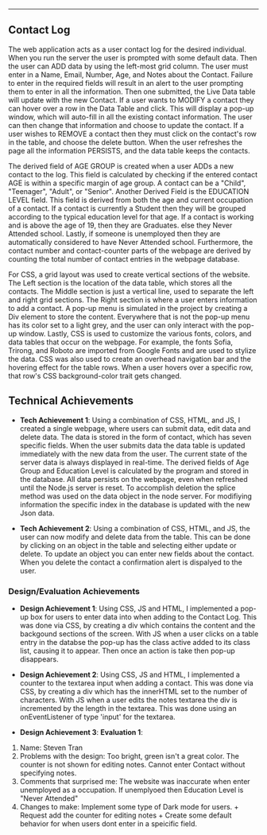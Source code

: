 ---

## Contact Log
The web application acts as a user contact log for the desired individual. When you run the server the user is prompted with some default data. Then the user can ADD data by using the left-most grid column. The user must enter in a Name, Email, Number, Age, and Notes about the Contact. Failure to enter in the required fields will result in an alert to the user prompting them to enter in all the information. Then one submitted, the Live Data table will update with the new Contact. If a user wants to MODIFY a contact they can hover over a row in the Data Table and click. This will display a pop-up window, which will auto-fill in all the existing contact information. The user can then change that information and choose to update the contact. If a user wishes to REMOVE a contact then they must click on the contact's row in the table, and choose the delete button. When the user refreshes the page all the information PERSISTS, and the data table keeps the contacts. 

The derived field of AGE GROUP is created when a user ADDs a new contact to the log. This field is calculated by checking if the entered contact AGE is within a specific margin of age group. A contact can be a "Child", "Teenager", "Adult", or "Senior". Another Derived Field is the EDUCATION LEVEL field. This field is derived from both the age and current occupation of a contact. If a contact is currently a Student then they will be grouped according to the typical education level for that age. If a contact is working and is above the age of 19, then they are Graduates. else they Never Attended school. Lastly, if someone is unemployed then they are automatically considered to have Never Attended school. Furthermore, the contact number and contact-counter parts of the webpage are derived by counting the total number of contact entries in the webpage database.

For CSS, a grid layout was used to create vertical sections of the website. The Left section is the location of the data table, which stores all the contacts. The Middle section is just a vertical line, used to separate the left and right grid sections. The Right section is where a user enters information to add a contact. A pop-up menu is simulated in the project by creating a Div element to store the content. Everywhere that is not the pop-up menu has its color set to a light grey, and the user can only interact with the pop-up window. Lastly, CSS is used to customize the various fonts, colors, and data tables that occur on the webpage. For example, the fonts Sofia, Trirong, and Roboto are imported from Google Fonts and are used to stylize the data. CSS was also used to create an overhead navigation bar and the hovering effect for the table rows. When a user hovers over a specific row, that row's CSS background-color trait gets changed. 

## Technical Achievements
- **Tech Achievement 1**: Using a combination of CSS, HTML, and JS, I created a single webpage, where users can submit data, edit data and delete data. The data is stored in the form of contact, which has seven specific fields. When the user submits data the data table is updated immediately with the new data from the user. The current state of the server data is always displayed in real-time. The derived fields of Age Group and Education Level is calculated by the program and stored in the database. All data persists on the webpage, even when refreshed until the Node.js server is reset. To accomplish deletion the splice method was used on the data object in the node server. For modifiying information the specific index in the database is updated with the new Json data.

- **Tech Achievement 2**: Using a combination of CSS, HTML, and JS, the user can now modify and delete data from the table. This can be done by clicking on an object in the table and selecting either update or delete. To update an object you can enter new fields about the contact. When you delete the contact a confirmation alert is dispalyed to the user.

### Design/Evaluation Achievements
- **Design Achievement 1**: Using CSS, JS and HTML, I implemented a pop-up box for users to enter data into when adding to the Contact Log. This was done via CSS, by creating a div which contains the content and the backgound sections of the screen. With JS when a user clicks on a table entry in the databse the pop-up has the class active added to its class list, causing it to appear. Then once an action is take then pop-up disappears.

- **Design Achievement 2**: Using CSS, JS and HTML, I implemented a counter to the textarea input when adding a contact. This was done via CSS, by creating a div which has the innerHTML set to the number of characters. With JS when a user edits the notes textarea the div is incremented by the length in the textarea. This was done using an onEventListener of type 'input' for the textarea.

- **Design Achievement 3**: 
**Evaluation 1**:
 1. Name: Steven Tran
 2. Problems with the design: Too bright, green isn't a great color. The counter is not shown for editing notes. Cannot enter Contact without specifying notes.
 3. Comments that surprised me: The website was inaccurate when enter unemployed as a occupation. If unemplyoed then Education Level is "Never Attended" 
 4. Changes to make: Implement some type of Dark mode for users. + Request add the counter for editing notes + Create some default behavior for when users dont enter in a speicific field.
